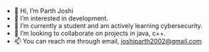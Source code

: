 - 👋 Hi, I’m Parth Joshi
- 👀 I’m interested in development.
- 🌱 I’m currently a student and am actively learning cybersecurity.
- 💞️ I’m looking to collaborate on projects in java, c++.
- 📫 You can reach me through email, joshiparth2002@gmail.com

<!---
INITIATOR-2002/INITIATOR-2002 is a ✨ special ✨ repository because its `README.md` (this file) appears on your GitHub profile.
You can click the Preview link to take a look at your changes.
--->
